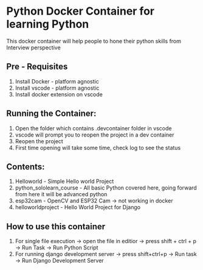 # Python Docker Container for learning Python
This docker container will help people to hone their python skills from Interview perspective

## Pre - Requisites
1. Install Docker - platform agnostic
2. Install vscode - platform agnostic
3. Install docker extension on vscode

## Running the Container:
1. Open the folder which contains .devcontainer folder in vscode
2. vscode will prompt you to reopen the project in a dev container
3. Reopen the project
4. First time opening will take some time, check log to see the status

## Contents:
1. Helloworld - Simple Hello world Project
2. python_sololearn_course - All basic Python covered here, going forward from here it will be advanced python
3. esp32cam - OpenCV and ESP32 Cam -> not working in docker
4. helloworldproject - Hello World Project for Django

## How to use this container
1. For single file execution -> open the file in editior -> press shift + ctrl + p -> Run Task -> Run Python Script
2. For running django development server -> press shift+ctrl+p -> Run task -> Run Django Development Server